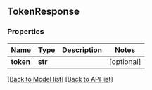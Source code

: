## TokenResponse

### Properties
Name | Type | Description | Notes
------------ | ------------- | ------------- | -------------
**token** | **str** |  | [optional] 

[[Back to Model list]](#documentation-for-models) [[Back to API list]](#documentation-for-api-endpoints)


